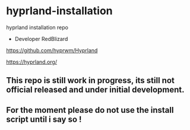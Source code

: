 # hyprland-installation
hyprland installation repo

* Developer RedBlizard

https://github.com/hyprwm/Hyprland

https://hyprland.org/

## This repo is still work in progress, its still not official  released and under initial development.

## For the moment please do not use the install script until i say so !
